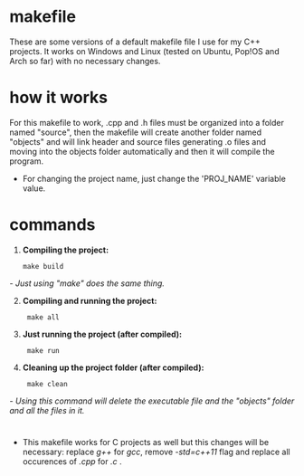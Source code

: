 # makefile

These are some versions of a default makefile file I use for my C++ projects. It works on Windows and Linux (tested on Ubuntu, Pop!OS and Arch so far) with no necessary changes.

# how it works

For this makefile to work, .cpp and .h files must be organized into a folder named "source", then the makefile will create another folder named "objects" and will link header and source files generating .o files and moving into the objects folder automatically and then it will compile the program.

* For changing the project name, just change the 'PROJ_NAME' variable value.

# commands

1) **Compiling the project:**

       make build
_- Just using "make" does the same thing._

2) **Compiling and running the project:**

        make all

3) **Just running the project (after compiled):**

        make run

4) **Cleaning up the project folder (after compiled):**

        make clean
_- Using this command will delete the executable file and the "objects" folder and all the files in it._

#

* This makefile works for C projects as well but this changes will be necessary: replace _g++_ for _gcc_, remove _-std=c++11_ flag and replace all occurences of _.cpp_ for _.c_ .
